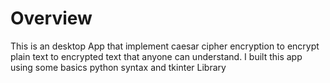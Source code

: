 # Overview

This is an desktop App that implement caesar cipher encryption to encrypt plain text to encrypted text that anyone can understand. I built this app using some basics python syntax and tkinter Library 
